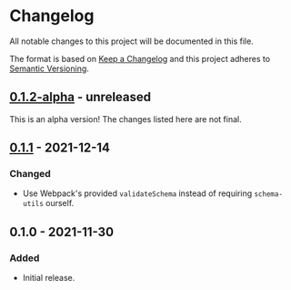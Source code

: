 # Changelog

All notable changes to this project will be documented in this file.

The format is based on [Keep a Changelog](https://keepachangelog.com/en/1.0.0/)
and this project adheres to [Semantic Versioning](https://semver.org/spec/v2.0.0.html).

## [0.1.2-alpha] - unreleased

This is an alpha version! The changes listed here are not final.

## [0.1.1] - 2021-12-14
### Changed
- Use Webpack's provided `validateSchema` instead of requiring `schema-utils` ourself.

## 0.1.0 - 2021-11-30
### Added
- Initial release.

[0.1.2-alpha]: https://github.com/Automattic/remove-asset-webpack-plugin/compare/v0.1.1...v0.1.2-alpha
[0.1.1]: https://github.com/Automattic/remove-asset-webpack-plugin/compare/v0.1.0...v0.1.1
